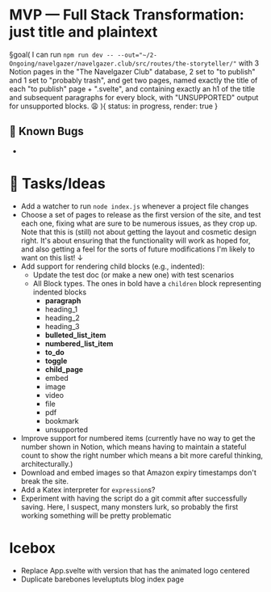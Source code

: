 # MVP — Full Stack Transformation: just title and plaintext

§goal(
I can run `npm run dev -- --out="~/2-Ongoing/navelgazer/navelgazer.club/src/routes/the-storyteller/"` with 3 Notion pages in the "The Navelgazer Club" database, 2 set to "to publish" and 1 set to "probably trash", and get two pages, named exactly the title of each "to publish" page + ".svelte", and containing exactly an h1 of the title and subsequent paragraphs for every block, with "UNSUPPORTED" output for unsupported blocks. 😩
){
status: in progress, render: true
}

## 🐞 Known Bugs

-

# 🐝 Tasks/Ideas

- Add a watcher to run `node index.js` whenever a project file changes
- Choose a set of pages to release as the first version of the site, and test each one, fixing what are sure to be numerous issues, as they crop up. Note that this is (still) not about getting the layout and cosmetic design right. It's about ensuring that the functionality will work as hoped for, and also getting a feel for the sorts of future modifications I'm likely to want on this list! ↓
- Add support for rendering child blocks (e.g., indented):
  - Update the test doc (or make a new one) with test scenarios
  - All Block types. The ones in bold have a `children` block representing indented blocks
    - **paragraph**
    - heading_1
    - heading_2
    - heading_3
    - **bulleted_list_item**
    - **numbered_list_item**
    - **to_do**
    - **toggle**
    - **child_page**
    - embed
    - image
    - video
    - file
    - pdf
    - bookmark
    - unsupported
- Improve support for numbered items (currently have no way to get the number shown in Notion, which means having to maintain a stateful count to show the right number which means a bit more careful thinking, architecturally.)
- Download and embed images so that Amazon expiry timestamps don't break the site.
- Add a Katex interpreter for `expression`s?
- Experiment with having the script do a git commit after successfully saving. Here, I suspect, many monsters lurk, so probably the first working something will be pretty problematic

# Icebox

- Replace App.svelte with version that has the animated logo centered
- Duplicate barebones leveluptuts blog index page
